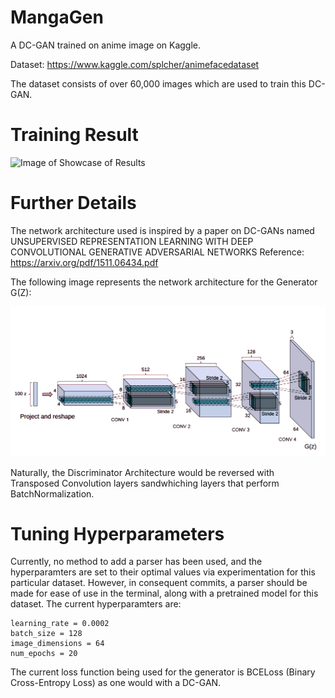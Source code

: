 # MangaGen
A DC-GAN trained on anime image on Kaggle.

Dataset: https://www.kaggle.com/splcher/animefacedataset

The dataset consists of over 60,000 images which are used to train this DC-GAN.

# Training Result


![Image of Showcase of Results](https://github.com/tejjogani/MangaGeneration-GAN/raw/master/results/showcase.gif)



# Further Details
The network architecture used is inspired by a paper on DC-GANs named UNSUPERVISED REPRESENTATION LEARNING WITH DEEP CONVOLUTIONAL GENERATIVE ADVERSARIAL NETWORKS Reference: https://arxiv.org/pdf/1511.06434.pdf

The following image represents the network architecture for the Generator G(Z):

![Image of Network](https://github.com/tejjogani/MangaGen/raw/master/resources/network.png)

Naturally, the Discriminator Architecture would be reversed with Transposed Convolution layers sandwhiching layers that perform BatchNormalization.

# Tuning Hyperparameters

Currently, no method to add a parser has been used, and the hyperparamters are set to their optimal values via experimentation for this particular dataset. However, in consequent commits, a parser should be made for ease of use in the terminal, along with a pretrained model for this dataset. The current hyperparamters are:

```
learning_rate = 0.0002
batch_size = 128
image_dimensions = 64
num_epochs = 20
```
The current loss function being used for the generator is BCELoss (Binary Cross-Entropy Loss) as one would with a DC-GAN.

